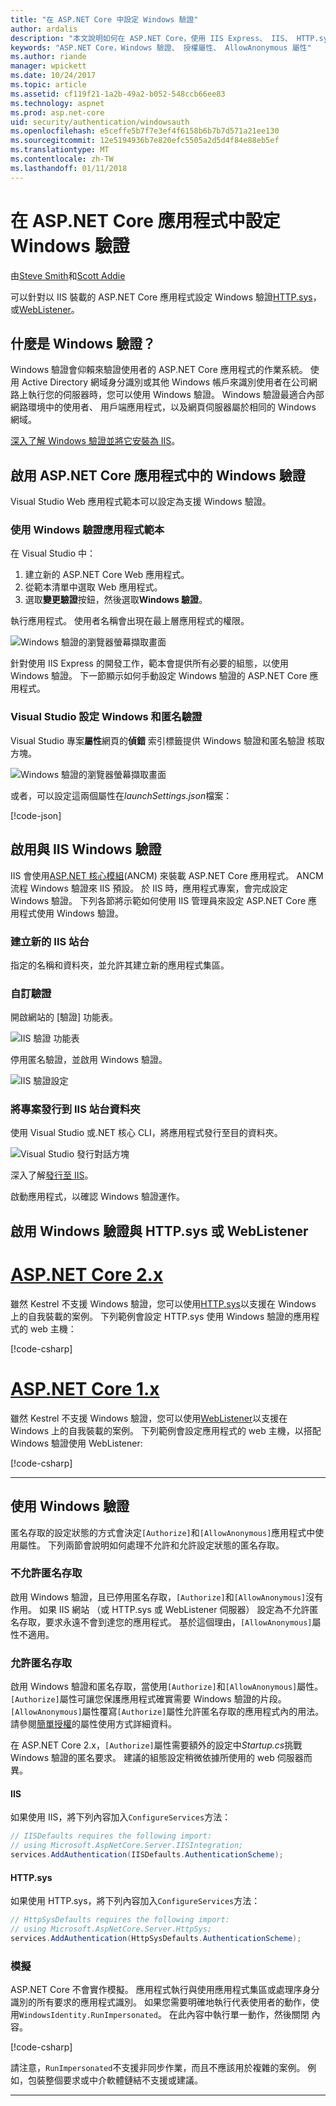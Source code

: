 ```yaml
---
title: "在 ASP.NET Core 中設定 Windows 驗證"
author: ardalis
description: "本文說明如何在 ASP.NET Core，使用 IIS Express、 IIS、 HTTP.sys 和 WebListener 中設定 Windows 驗證。"
keywords: "ASP.NET Core，Windows 驗證、 授權屬性、 AllowAnonymous 屬性"
ms.author: riande
manager: wpickett
ms.date: 10/24/2017
ms.topic: article
ms.assetid: cf119f21-1a2b-49a2-b052-548ccb66ee83
ms.technology: aspnet
ms.prod: asp.net-core
uid: security/authentication/windowsauth
ms.openlocfilehash: e5ceffe5b7f7e3ef4f6158b6b7b7d571a21ee130
ms.sourcegitcommit: 12e5194936b7e820efc5505a2d5d4f84e88eb5ef
ms.translationtype: MT
ms.contentlocale: zh-TW
ms.lasthandoff: 01/11/2018
---
```

# <a name="configure-windows-authentication-in-an-aspnet-core-app"></a>在 ASP.NET Core 應用程式中設定 Windows 驗證

由[Steve Smith](https://ardalis.com)和[Scott Addie](https://twitter.com/Scott_Addie)

可以針對以 IIS 裝載的 ASP.NET Core 應用程式設定 Windows 驗證[HTTP.sys](xref:fundamentals/servers/httpsys)，或[WebListener](xref:fundamentals/servers/weblistener)。

## <a name="what-is-windows-authentication"></a>什麼是 Windows 驗證？

Windows 驗證會仰賴來驗證使用者的 ASP.NET Core 應用程式的作業系統。 使用 Active Directory 網域身分識別或其他 Windows 帳戶來識別使用者在公司網路上執行您的伺服器時，您可以使用 Windows 驗證。 Windows 驗證最適合內部網路環境中的使用者、 用戶端應用程式，以及網頁伺服器屬於相同的 Windows 網域。

[深入了解 Windows 驗證並將它安裝為 IIS](https://docs.microsoft.com/iis/configuration/system.webServer/security/authentication/windowsAuthentication/)。

## <a name="enable-windows-authentication-in-an-aspnet-core-app"></a>啟用 ASP.NET Core 應用程式中的 Windows 驗證

Visual Studio Web 應用程式範本可以設定為支援 Windows 驗證。

### <a name="use-the-windows-authentication-app-template"></a>使用 Windows 驗證應用程式範本

在 Visual Studio 中：
1. 建立新的 ASP.NET Core Web 應用程式。 
1. 從範本清單中選取 Web 應用程式。
1. 選取**變更驗證**按鈕，然後選取**Windows 驗證**。 

執行應用程式。 使用者名稱會出現在最上層應用程式的權限。

![Windows 驗證的瀏覽器螢幕擷取畫面](windowsauth/_static/browser-screenshot.png)

針對使用 IIS Express 的開發工作，範本會提供所有必要的組態，以使用 Windows 驗證。 下一節顯示如何手動設定 Windows 驗證的 ASP.NET Core 應用程式。

### <a name="visual-studio-settings-for-windows-and-anonymous-authentication"></a>Visual Studio 設定 Windows 和匿名驗證

Visual Studio 專案**屬性**網頁的**偵錯** 索引標籤提供 Windows 驗證和匿名驗證 核取方塊。

![Windows 驗證的瀏覽器螢幕擷取畫面](windowsauth/_static/vs-auth-property-menu.png)

或者，可以設定這兩個屬性在*launchSettings.json*檔案：

[!code-json[](windowsauth/sample/launchSettings.json?highlight=3-4)]

## <a name="enable-windows-authentication-with-iis"></a>啟用與 IIS Windows 驗證

IIS 會使用[ASP.NET 核心模組](xref:fundamentals/servers/aspnet-core-module)(ANCM) 來裝載 ASP.NET Core 應用程式。 ANCM 流程 Windows 驗證來 IIS 預設。 於 IIS 時，應用程式專案，會完成設定 Windows 驗證。 下列各節將示範如何使用 IIS 管理員來設定 ASP.NET Core 應用程式使用 Windows 驗證。

### <a name="create-a-new-iis-site"></a>建立新的 IIS 站台

指定的名稱和資料夾，並允許其建立新的應用程式集區。

### <a name="customize-authentication"></a>自訂驗證

開啟網站的 [驗證] 功能表。

![IIS 驗證 功能表](windowsauth/_static/iis-authentication-menu.png)

停用匿名驗證，並啟用 Windows 驗證。

![IIS 驗證設定](windowsauth/_static/iis-auth-settings.png)

### <a name="publish-your-project-to-the-iis-site-folder"></a>將專案發行到 IIS 站台資料夾

使用 Visual Studio 或.NET 核心 CLI，將應用程式發行至目的資料夾。

![Visual Studio 發行對話方塊](windowsauth/_static/vs-publish-app.png)

深入了解[發行至 IIS](xref:host-and-deploy/iis/index)。

啟動應用程式，以確認 Windows 驗證運作。

## <a name="enable-windows-authentication-with-httpsys-or-weblistener"></a>啟用 Windows 驗證與 HTTP.sys 或 WebListener

# <a name="aspnet-core-2xtabaspnetcore2x"></a>[ASP.NET Core 2.x](#tab/aspnetcore2x)

雖然 Kestrel 不支援 Windows 驗證，您可以使用[HTTP.sys](xref:fundamentals/servers/httpsys)以支援在 Windows 上的自我裝載的案例。 下列範例會設定 HTTP.sys 使用 Windows 驗證的應用程式的 web 主機：

[!code-csharp[](windowsauth/sample/Program2x.cs?highlight=9-14)]

# <a name="aspnet-core-1xtabaspnetcore1x"></a>[ASP.NET Core 1.x](#tab/aspnetcore1x)

雖然 Kestrel 不支援 Windows 驗證，您可以使用[WebListener](xref:fundamentals/servers/weblistener)以支援在 Windows 上的自我裝載的案例。 下列範例會設定應用程式的 web 主機，以搭配 Windows 驗證使用 WebListener:

[!code-csharp[](windowsauth/sample/Program1x.cs?highlight=6-11)]

---

## <a name="work-with-windows-authentication"></a>使用 Windows 驗證

匿名存取的設定狀態的方式會決定`[Authorize]`和`[AllowAnonymous]`應用程式中使用屬性。 下列兩節會說明如何處理不允許和允許設定狀態的匿名存取。

### <a name="disallow-anonymous-access"></a>不允許匿名存取

啟用 Windows 驗證，且已停用匿名存取，`[Authorize]`和`[AllowAnonymous]`沒有作用。 如果 IIS 網站 （或 HTTP.sys 或 WebListener 伺服器） 設定為不允許匿名存取，要求永遠不會到達您的應用程式。 基於這個理由，`[AllowAnonymous]`屬性不適用。

### <a name="allow-anonymous-access"></a>允許匿名存取

啟用 Windows 驗證和匿名存取，當使用`[Authorize]`和`[AllowAnonymous]`屬性。 `[Authorize]`屬性可讓您保護應用程式確實需要 Windows 驗證的片段。 `[AllowAnonymous]`屬性覆寫`[Authorize]`屬性允許匿名存取的應用程式內的用法。 請參閱[簡單授權](xref:security/authorization/simple)的屬性使用方式詳細資料。

在 ASP.NET Core 2.x，`[Authorize]`屬性需要額外的設定中*Startup.cs*挑戰 Windows 驗證的匿名要求。 建議的組態設定稍微依據所使用的 web 伺服器而異。

#### <a name="iis"></a>IIS

如果使用 IIS，將下列內容加入`ConfigureServices`方法： 

```csharp
// IISDefaults requires the following import:
// using Microsoft.AspNetCore.Server.IISIntegration;
services.AddAuthentication(IISDefaults.AuthenticationScheme);
```

#### <a name="httpsys"></a>HTTP.sys

如果使用 HTTP.sys，將下列內容加入`ConfigureServices`方法：

```csharp
// HttpSysDefaults requires the following import:
// using Microsoft.AspNetCore.Server.HttpSys;
services.AddAuthentication(HttpSysDefaults.AuthenticationScheme);
```

### <a name="impersonation"></a>模擬

ASP.NET Core 不會實作模擬。 應用程式執行與使用應用程式集區或處理序身分識別的所有要求的應用程式識別。 如果您需要明確地執行代表使用者的動作，使用`WindowsIdentity.RunImpersonated`。 在此內容中執行單一動作，然後關閉 內容。

[!code-csharp[](windowsauth/sample/Startup.cs?name=snippet_Impersonate&highlight=10-18)]

請注意，`RunImpersonated`不支援非同步作業，而且不應該用於複雜的案例。 例如，包裝整個要求或中介軟體鏈結不支援或建議。

---
